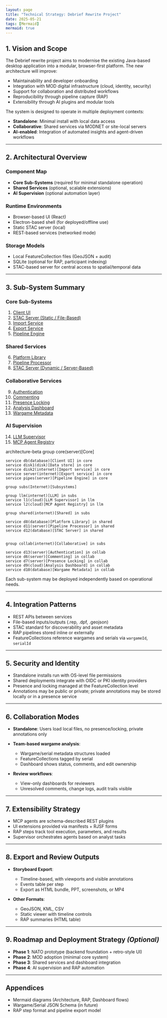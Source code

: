 ```yaml
---
layout: page
title: "Technical Strategy: Debrief Rewrite Project"
date: 2025-05-21
tags: [Mermaid]
mermaid: true
---
```


## 1. Vision and Scope

The Debrief rewrite project aims to modernise the existing Java-based desktop application into a modular, browser-first platform. The new architecture will improve:

* Maintainability and developer onboarding
* Integration with MOD digital infrastructure (cloud, identity, security)
* Support for collaboration and distributed workflows
* Reproducibility through pipeline capture (RAP)
* Extensibility through AI plugins and modular tools

The system is designed to operate in multiple deployment contexts:

* **Standalone**: Minimal install with local data access
* **Collaborative**: Shared services via MODNET or site-local servers
* **AI-enabled**: Integration of automated insights and agent-driven workflows

---

## 2. Architectural Overview

### Component Map

* **Core Sub-Systems** (required for minimal standalone operation)
* **Shared Services** (optional, scalable extensions)
* **AI Supervision** (optional automation layer)

### Runtime Environments

* Browser-based UI (React)
* Electron-based shell (for deployed/offline use)
* Static STAC server (local)
* REST-based services (networked mode)

### Storage Models

* Local FeatureCollection files (GeoJSON + audit)
* SQLite (optional for RAP, participant indexing)
* STAC-based server for central access to spatial/temporal data

---

## 3. Sub-System Summary

### Core Sub-Systems

1. [Client UI](sub-systems/client_ui.html)
2. [STAC Server (Static / File-Based)](sub-systems/stac_server_static_file_based.html)
3. [Import Service](sub-systems/import_service.html)
4. [Export Service](sub-systems/export_service.html)
5. [Pipeline Engine](sub-systems/pipeline_engine.html)

### Shared Services

6. [Platform Library](sub-systems/platform_library.html)
7. [Pipeline Processor](sub-systems/pipeline_processor.html)
8. [STAC Server (Dynamic / Server-Based)](sub-systems/stac_server_dynamic_server_based.html)

### Collaborative Services

9. [Authentication](sub-systems/authentication.html)
10. [Commenting](sub-systems/commenting.html)
11. [Presence Locking](sub-systems/presence_locking.html)
12. [Analysis Dashboard](sub-systems/analysis_dashboard.html)
13. [Wargame Metadata](sub-systems/wargame_metadata.html)

### AI Supervision

14. [LLM Supervisor](sub-systems/llm_supervisor.html)
15. [MCP Agent Registry](sub-systems/mcp_agent_registry.html)

<div class="mermaid">

architecture-beta
    group core(server)[Core]

    service db(database)[Client UI] in core
    service disk1(disk)[Data store] in core
    service disk2(internet)[Import service] in core
    service server(internet)[Export service] in core
    service pipes(server)[Pipeline Engine] in core

    group subs(Internet)[Subsystems]

    group llm(internet)[LLM] in subs
    service l1(cloud)[LLM Supervisor] in llm
    service l2(cloud)[MCP Agent Registry] in llm

    group shared(internet)[Shared] in subs

    service d8(database)[Platform Library] in shared
    service d11(server)[Pipeline Processor] in shared
    service d12(database)[STAC Server] in shared


    group collab(internet)[Collaborative] in subs

    service d13(server)[Authentication] in collab
    service d6(server)[Commenting] in collab
    service d7(server)[Presence Locking] in collab
    service d9(cloud)[Analysis Dashboard] in collab
    service d10(database)[Wargame Metadata] in collab

</div>

Each sub-system may be deployed independently based on operational needs.

---

## 4. Integration Patterns

* REST APIs between services
* File-based inputs/outputs (.rep, .dpf, .geojson)
* STAC standard for discoverability and asset metadata
* RAP pipelines stored inline or externally
* FeatureCollections reference wargames and serials via `wargameId`, `serialId`

---

## 5. Security and Identity

* Standalone installs run with OS-level file permissions
* Shared deployments integrate with OIDC or PKI identity providers
* Presence and locking managed at the FeatureCollection level
* Annotations may be public or private; private annotations may be stored locally or in a presence service

---

## 6. Collaboration Modes

* **Standalone**: Users load local files, no presence/locking, private annotations only
* **Team-based wargame analysis**:

  * Wargame/serial metadata structures loaded
  * FeatureCollections tagged by serial
  * Dashboard shows status, comments, and edit ownership
* **Review workflows**:

  * View-only dashboards for reviewers
  * Unresolved comments, change logs, audit trails visible

---

## 7. Extensibility Strategy

* MCP agents are schema-described REST plugins
* UI extensions provided via manifests + RJSF forms
* RAP steps track tool execution, parameters, and results
* Supervisor orchestrates agents based on analyst tasks

---

## 8. Export and Review Outputs

* **Storyboard Export**:

  * Timeline-based, with viewports and visible annotations
  * Events table per step
  * Export as HTML bundle, PPT, screenshots, or MP4
* **Other Formats**:

  * GeoJSON, KML, CSV
  * Static viewer with timeline controls
  * RAP summaries (HTML table)

---

## 9. Roadmap and Deployment Strategy *(Optional)*

* **Phase 1**: NATO prototype (backend foundation + retro-style UI)
* **Phase 2**: MOD adoption (minimal core system)
* **Phase 3**: Shared services and dashboard integration
* **Phase 4**: AI supervision and RAP automation

---

## Appendices

* Mermaid diagrams (Architecture, RAP, Dashboard flows)
* Wargame/Serial JSON Schema (in future)
* RAP step format and pipeline export model
